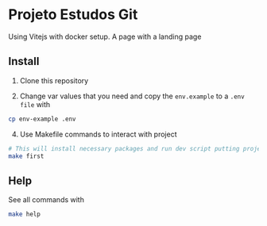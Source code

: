 # Projeto Estudos Git

Using Vitejs with docker setup. A page with a landing page

## Install
1. Clone this repository

3. Change var values that you need and copy the `env.example` to a `.env file` with

```bash
cp env-example .env
```

4. Use Makefile commands to interact with project

```bash
# This will install necessary packages and run dev script putting project in http://localhost:5173 port
make first
```

## Help

See all commands with
```bash
make help
```
